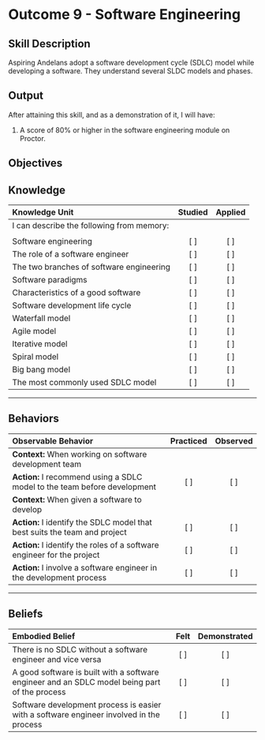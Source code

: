 # Outcome 9 - Software Engineering

**Skill Description**
----------
Aspiring Andelans adopt a software development cycle (SDLC) model while developing a software. They understand several SLDC models and phases.


**Output**
----------
After attaining this skill, and as a demonstration of it, I will have:

1. A score of 80% or higher in the software engineering module on Proctor.


**Objectives**
----------


## **Knowledge**

| Knowledge Unit   |      Studied      | Applied |
|:-------------|:------------------:|:--------:|
| I can describe the following from memory: | | |
||||
| Software engineering | [ ] | [ ]  |
| The role of a software engineer | [ ] | [ ]  |
| The two branches of software engineering | [ ] | [ ]  |
| Software paradigms  | [ ] | [ ]  |
| Characteristics of a good software  | [ ] | [ ]  |
| Software development life cycle | [ ] | [ ]  |
| Waterfall model  | [ ] | [ ]  |
| Agile model   | [ ] | [ ]  |
| Iterative model  | [ ] | [ ] |
| Spiral model  | [ ] | [ ] |
| Big bang model  | [ ] | [ ] |
| The most commonly used SDLC model  | [ ] | [ ] |


----------


## **Behaviors**


| Observable Behavior   |      Practiced      | Observed |
|:-------------|:------------------:|:--------:|
| **Context:** When working on software development team|||
| **Action:** I recommend using a SDLC model to the team before development | [ ] | [ ]  |
| **Context:** When given a software to develop|||
| **Action:** I identify the SDLC model that best suits the team and project | [ ] | [ ] |
| **Action:** I identify the roles of a software engineer for the project |   [ ]   |   [ ]  |
| **Action:** I involve a software engineer in the development process | [ ] | [ ] |



----------


## **Beliefs**

| Embodied Belief   |      Felt      | Demonstrated |
|:-------------|:------------------:|:--------:|
| There is no SDLC without a software engineer and vice versa | [ ] | [ ]  |
| A good software is built with a software engineer and an SDLC model being part of the process | [ ] | [ ]  |
| Software development process is easier with a software engineer involved in the process | [ ] | [ ]  |
